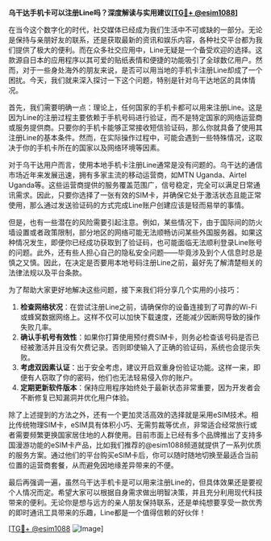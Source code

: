 **乌干达手机卡可以注册Line吗？深度解读与实用建议[[TG💪+ @esim1088](https://t.me/s/esim1088)]**

在当今这个数字化的时代，社交媒体已经成为我们生活中不可或缺的一部分。无论是保持与亲朋好友的联系，还是获取最新的资讯和娱乐内容，各种社交平台都为我们提供了极大的便利。而在众多社交应用中，Line无疑是一个备受欢迎的选择。这款源自日本的应用程序以其可爱的贴纸表情和便捷的功能吸引了全球数亿用户。然而，对于一些身处海外的朋友来说，是否可以用当地的手机卡注册Line却成了一个困扰。今天，我们就来深入探讨一下这个问题，特别是针对乌干达地区的具体情况。

首先，我们需要明确一点：理论上，任何国家的手机卡都可以用来注册Line。这是因为Line的注册过程主要依赖于手机号码进行验证，而不是特定国家的网络运营商或服务提供商。只要你的手机卡能够正常接收短信验证码，那么你就具备了使用其注册Line的基本条件。然而，在实际操作过程中，可能会遇到一些特殊情况，这取决于你的手机卡所在的国家以及网络环境等因素。

对于乌干达用户而言，使用本地手机卡注册Line通常是没有问题的。乌干达的通信市场近年来发展迅速，拥有多家主流的移动运营商，如MTN Uganda、Airtel Uganda等。这些运营商提供的服务覆盖范围广，信号稳定，完全可以满足日常通讯需求。因此，只要你选择了一张有效的SIM卡，并确保它处于激活状态且能正常使用，那么通过发送验证码的方式完成Line账户创建应该是轻而易举的事情。

但是，也有一些潜在的风险需要引起注意。例如，某些情况下，由于国际间的防火墙设置或者政策限制，部分地区的网络可能无法顺畅访问某些外国服务器。如果这种情况发生，即便你已经成功获取到了验证码，也可能面临无法顺利登录Line账号的问题。此外，还有些人担心自己的隐私安全问题——毕竟涉及到个人信息时总是慎之又慎。因此，在决定是否要用本地号码注册Line之前，最好先了解清楚相关的法律法规以及平台条款。

为了帮助大家更好地解决这些问题，接下来我们将分享几个实用的小技巧：

1. **检查网络状况**：在尝试注册Line之前，请确保你的设备连接到了可靠的Wi-Fi或蜂窝数据网络上。这样不仅可以加快下载速度，还能减少因断网导致的操作失败几率。
2. **确认手机号有效性**：如果你打算使用预付费SIM卡，则务必检查该号码是否已经被激活并且没有欠费记录。否则即使输入了正确的验证码，系统也会提示失败。
3. **考虑双因素认证**：出于安全考虑，建议开启双重身份验证功能。这样一来，即便有人窃取了你的密码，他们也无法轻易侵入你的账户。
4. **定期更新软件版本**：保持应用程序始终处于最新状态非常重要，因为开发者会不断修复已知漏洞并优化用户体验。

除了上述提到的方法之外，还有一个更加灵活高效的选择就是采用eSIM技术。相比传统物理SIM卡，eSIM具有体积小巧、无需剪裁等优点，非常适合经常旅行或者需要频繁更换国家居住地的人群使用。目前市面上已经有多个品牌推出了支持多国漫游功能的eSIM卡产品，比如我们推荐的@esim1088频道就提供了一系列优质的服务方案。通过他们的平台购买eSIM卡后，你可以随时随地切换至最适合当前位置的运营商套餐，从而避免因地缘差异带来的不便。

最后再强调一遍，虽然乌干达手机卡是可以用来注册Line的，但具体效果还是要视个人情况而定。希望大家可以根据自身需求做出明智决策，并且充分利用现代科技带来的便利。无论你是想与远方的亲人朋友保持联系，还是单纯想要享受一款优秀的即时通讯工具带来的乐趣，Line都是一个值得信赖的好伙伴！

[[TG💪+ @esim1088](https://t.me/s/esim1088) ![Image](https://i.postimg.cc/4NQfJmqS/Snipaste-2025-05-13-00-14-12.png)]